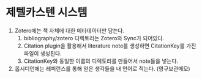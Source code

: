 # 제텔카스텐 시스템
1. Zotero에는 책 자체에 대한 메타데이터만 담는다.
	1. bibliography/zotero 디렉토리는 Zotero와 Sync가 되어있다.
	2. Citation plugin을 활용해서 literature note를 생성하면 CitationKey를 가진 파일이 생성된다.
	3. CitationKey와 동일한 이름의 디렉토리를 만들어서 note들을 넣는다.
2. 옵시디언에는 레퍼런스를 통해 얻은 생각들을 내 언어로 적는다. (영구보관메모)